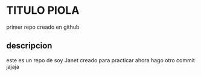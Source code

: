 # TITULO PIOLA
primer repo creado en github

## descripcion
este es un repo de soy Janet creado para practicar
ahora hago otro commit jajaja
